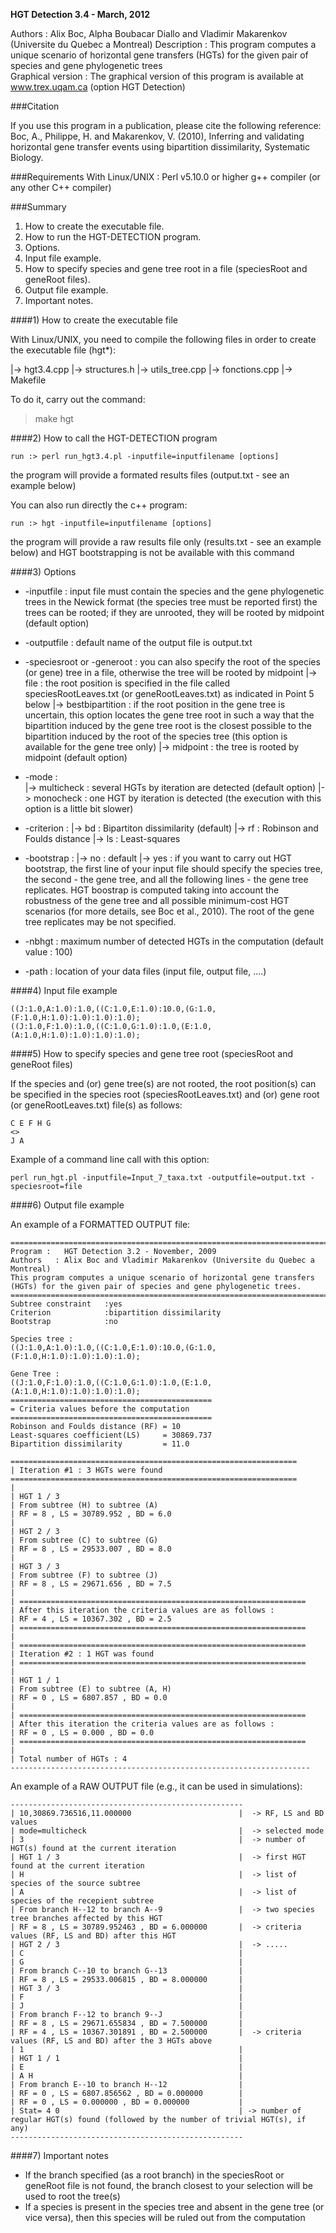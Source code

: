**HGT Detection 3.4 - March, 2012**           
      
Authors     :       Alix Boc, Alpha Boubacar Diallo and Vladimir Makarenkov (Universite du Quebec a Montreal)
Description :       This program computes a unique scenario of horizontal gene transfers (HGTs) for
                    the given pair of species and gene phylogenetic trees  
Graphical version : The graphical version of this program is available at www.trex.uqam.ca (option HGT Detection)

###Citation

If you use this program in a publication, please cite the following reference:	
Boc, A., Philippe, H. and Makarenkov, V. (2010), Inferring and validating horizontal gene transfer events using bipartition dissimilarity, Systematic Biology.


###Requirements
With Linux/UNIX :
Perl v5.10.0 or higher
g++ compiler (or any other C++ compiler)


###Summary
1. How to create the executable file.
2. How to run the HGT-DETECTION program.
3. Options.
4. Input file example.
5. How to specify species and gene tree root in a file (speciesRoot and geneRoot files).
6. Output file example.
7. Important notes.


####1) How to create the executable file

With Linux/UNIX, you need to compile the following files in order to create the executable file (hgt*):

 |-> hgt3.4.cpp
 |-> structures.h
 |-> utils_tree.cpp
 |-> fonctions.cpp
 |-> Makefile
 
To do it, carry out the command:
 > make hgt


####2) How to call the HGT-DETECTION program

    run :> perl run_hgt3.4.pl -inputfile=inputfilename [options]
the program will provide a formated results files (output.txt - see an example below)

You can also run directly the c++ program:   

    run :> hgt -inputfile=inputfilename [options]
the program will provide a raw results file only (results.txt - see an example below) and HGT bootstrapping is not be available with this command


####3) Options

* -inputfile : input file must contain the species and the gene phylogenetic trees in the Newick format (the species tree must be reported first) the trees can be rooted; if they are unrooted, they will be rooted by midpoint (default option)

* -outputfile : default name of the output file is output.txt

* -speciesroot or -generoot :  you can also specify the root of the species (or gene) tree in a file, otherwise the tree will be rooted by midpoint
 |-> file                 :  the root position is specified in the file called speciesRootLeaves.txt (or geneRootLeaves.txt) as indicated in Point 5 below
 |-> bestbipartition      :  if the root position in the gene tree is uncertain, this option locates the gene tree root in such a way that the bipartition induced by the gene tree root is the closest possible to the bipartition induced by the root of the species tree (this option is available for the gene tree only)
 |-> midpoint             :  the tree is rooted by midpoint (default option)
 
* -mode :  
 |-> multicheck : several HGTs by iteration are detected (default option)
 |-> monocheck : one HGT by iteration is detected (the execution with this option is a little bit slower)
 
* -criterion : 
 |-> bd : Bipartiton dissimilarity (default)
 |-> rf : Robinson and Foulds distance
 |-> ls : Least-squares

* -bootstrap :
 |-> no  : default
 |-> yes : if you want to carry out HGT bootstrap, the first line of your input file should specify the species tree, the second - the gene tree, and all the following lines - the gene tree replicates. 
  HGT boostrap is computed taking into account the robustness of the gene tree and all possible minimum-cost HGT scenarios (for more details, see Boc et al., 2010). The root of the gene tree replicates may be not specified.

* -nbhgt : maximum number of detected HGTs in the computation (default value : 100)

* -path : location of your data files (input file, output file, ....) 
  
  
####4) Input file example

    ((J:1.0,A:1.0):1.0,((C:1.0,E:1.0):10.0,(G:1.0,(F:1.0,H:1.0):1.0):1.0):1.0);
    ((J:1.0,F:1.0):1.0,((C:1.0,G:1.0):1.0,(E:1.0,(A:1.0,H:1.0):1.0):1.0):1.0);

 
####5) How to specify species and gene tree root (speciesRoot and geneRoot files)

If the species and (or) gene tree(s) are not rooted, the root position(s) can be specified in the species root (speciesRootLeaves.txt) and (or) gene root (or geneRootLeaves.txt) file(s) as follows: 
 
    C E F H G
    <>
    J A
Example of a command line call with this option: 

    perl run_hgt.pl -inputfile=Input_7_taxa.txt -outputfile=output.txt -speciesroot=file

 
####6) Output file example

An example of a FORMATTED OUTPUT file:

    =================================================================================    
    Program :   HGT Detection 3.2 - November, 2009							
    Authors   : Alix Boc and Vladimir Makarenkov (Universite du Quebec a Montreal)	
    This program computes a unique scenario of horizontal gene transfers (HGTs) for the given pair of species and gene phylogenetic trees.				
    =================================================================================					    
    Subtree constraint   :yes								
    Criterion            :bipartition dissimilarity						
    Bootstrap            :no								
    
    Species tree :
    ((J:1.0,A:1.0):1.0,((C:1.0,E:1.0):10.0,(G:1.0,(F:1.0,H:1.0):1.0):1.0):1.0);
    
    Gene Tree :	
    ((J:1.0,F:1.0):1.0,((C:1.0,G:1.0):1.0,(E:1.0,(A:1.0,H:1.0):1.0):1.0):1.0);											
    =============================================									    
    = Criteria values before the computation 									
    =============================================									    
    Robinson and Foulds distance (RF) = 10									    
    Least-squares coefficient(LS)     = 30869.737									      
    Bipartition dissimilarity         = 11.0									
    
    ================================================================						
    | Iteration #1 : 3 HGTs were found										   
    ================================================================						
    |															    
    | HGT 1 / 3 												    
    | From subtree (H) to subtree (A)											    
    | RF = 8 , LS = 30789.952 , BD = 6.0									    
    | 															    
    | HGT 2 / 3 												    
    | From subtree (C) to subtree (G)											    
    | RF = 8 , LS = 29533.007 , BD = 8.0									    
    | 															    
    | HGT 3 / 3 												    
    | From subtree (F) to subtree (J)											    
    | RF = 8 , LS = 29671.656 , BD = 7.5									    
    | 															    
    | ================================================================						
    | After this iteration the criteria values are as follows :							
    | RF = 4 , LS = 10367.302 , BD = 2.5										    
    | ================================================================						
    |															    
    | ================================================================						
    | Iteration #2 : 1 HGT was found											    
    | ================================================================						
    |															    
    | HGT 1 / 1 												    
    | From subtree (E) to subtree (A, H)										    
    | RF = 0 , LS = 6807.857 , BD = 0.0										    
    | 															    
    | ================================================================						
    | After this iteration the criteria values are as follows :							
    | RF = 0 , LS = 0.000 , BD = 0.0											    
    | ================================================================						
    | 															    
    | Total number of HGTs : 4 
    -------------------------------------------------------------------


An example of a RAW OUTPUT file (e.g., it can be used in simulations):

    ----------------------------------------------------
    | 10,30869.736516,11.000000                        |  -> RF, LS and BD values
    | mode=multicheck                                  |  -> selected mode
    | 3                                                |  -> number of HGT(s) found at the current iteration
    | HGT 1 / 3                                        |  -> first HGT found at the current iteration
    | H                                                |  -> list of species of the source subtree
    | A                                                |  -> list of species of the recepient subtree
    | From branch H--12 to branch A--9                 |  -> two species tree branches affected by this HGT
    | RF = 8 , LS = 30789.952463 , BD = 6.000000       |  -> criteria values (RF, LS and BD) after this HGT	
    | HGT 2 / 3                                        |  -> .....
    | C                                                |
    | G                                                |
    | From branch C--10 to branch G--13                |
    | RF = 8 , LS = 29533.006815 , BD = 8.000000       |
    | HGT 3 / 3                                        |
    | F                                                |
    | J                                                |
    | From branch F--12 to branch 9--J                 |
    | RF = 8 , LS = 29671.655834 , BD = 7.500000       |
    | RF = 4 , LS = 10367.301891 , BD = 2.500000       |  -> criteria values (RF, LS and BD) after the 3 HGTs above
    | 1                                                |
    | HGT 1 / 1                                        |
    | E                                                |
    | A H                                              |
    | From branch E--10 to branch H--12                |
    | RF = 0 , LS = 6807.856562 , BD = 0.000000        |
    | RF = 0 , LS = 0.000000 , BD = 0.000000           |
    | Stat= 4 0                                        | -> number of regular HGT(s) found (followed by the number of trivial HGT(s), if any)
    ----------------------------------------------------

 
####7) Important notes

* If the branch specified (as a root branch) in the speciesRoot or geneRoot file is not found, the branch closest to your selection will be used to root the tree(s)
* If a species is present in the species tree and absent in the gene tree (or vice versa), then this species will be ruled out from the computation
 
